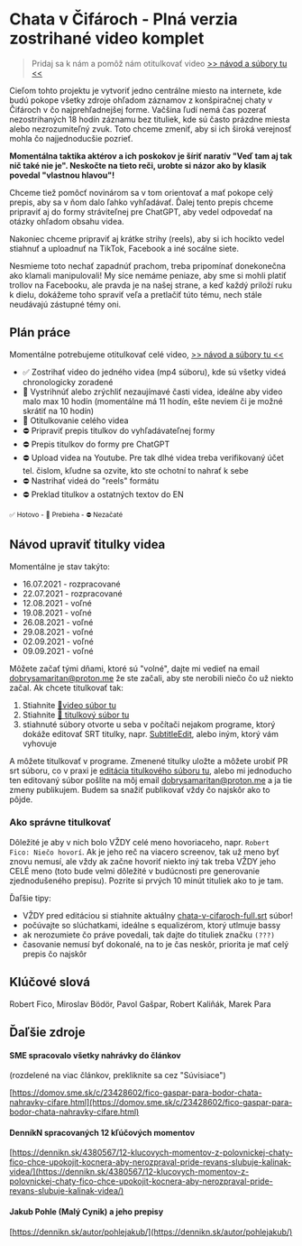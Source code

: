 # Chata v Čifároch - Plná verzia zostrihané video komplet

> Pridaj sa k nám a pomôž nám otitulkovať video [>> návod a súbory tu <<](#návod-upraviť-titulky-videa)

Cieľom tohto projektu je vytvoriť jedno centrálne miesto na internete, kde budú pokope všetky zdroje ohľadom záznamov z konšpiračnej chaty v Čifároch v čo najprehľadnejšej forme. Vačšina ľudí nemá čas pozerať nezostrihaných 18 hodín záznamu bez tituliek, kde sú často  prázdne miesta alebo nezrozumiteľný zvuk. Toto chceme zmeniť, aby si ich široká verejnosť mohla čo najjednoducšie pozrieť.

**Momentálna taktika aktérov a ich poskokov je šíriť naratív "Veď tam aj tak nič také nie je". Neskočte na tieto reči, urobte si názor ako by klasik povedal "vlastnou hlavou"!**

Chceme tiež pomôcť novinárom sa v tom orientovať a mať pokope celý prepis, aby sa v ňom dalo ľahko vyhľadávať. Ďalej tento prepis chceme pripraviť aj do formy stráviteľnej pre ChatGPT, aby vedel odpovedať na otázky ohľadom obsahu videa.

Nakoniec chceme pripraviť aj krátke strihy (reels), aby si ich hocikto vedel stiahnuť a uploadnuť na TikTok, Facebook a iné socálne siete.

Nesmieme toto nechať zapadnúť prachom, treba pripomínať donekonečna ako klamali manipulovali! My síce nemáme peniaze, aby sme si mohli platiť trollov na Facebooku, ale pravda je na našej strane, a keď každý priloží ruku k dielu, dokážeme toho spraviť veľa a pretlačiť túto tému, nech stále neudávajú zástupné témy oni.

## Plán práce
Momentálne potrebujeme otitulkovať celé video, [>> návod a súbory tu <<](#návod-upraviť-titulky-videa)

- ✅ Zostrihať video do jedného videa (mp4 súboru), kde sú všetky videá chronologicky zoradené
- 🚧 Vystrihnúť alebo zrýchliť nezaujímavé časti videa, ideálne aby video malo max 10 hodín (momentálne má 11 hodín, ešte neviem či je možné skrátiť na 10 hodín)
- 🚧 Otitulkovanie celého videa
- ⛔ Pripraviť prepis titulkov do vyhľadávateľnej formy
- ⛔ Prepis titulkov do formy pre ChatGPT
- ⛔ Upload videa na Youtube. Pre tak dlhé videa treba verifikovaný účet tel. čislom, kľudne sa ozvite, kto ste ochotní to nahrať k sebe
- ⛔ Nastrihať videá do "reels" formátu
- ⛔ Preklad titulkov a ostatných textov do EN

<sub>✅ Hotovo - 🚧 Prebieha - ⛔ Nezačaté</sub>

## Návod upraviť titulky videa

Momentálne je stav takýto:
* 16.07.2021 - rozpracované
* 22.07.2021 - rozpracované
* 12.08.2021 - voľné
* 19.08.2021 - voľné
* 26.08.2021 - voľné
* 29.08.2021 - voľné
* 02.09.2021 - voľné
* 09.09.2021 - voľné

Môžete začať tými dňami, ktoré sú "volné", dajte mi vedieť na email [dobrysamaritan@proton.me](mailto:dobrysamaritan@proton.me) že ste začali, aby ste nerobili niečo čo už niekto začal. Ak chcete titulkovať tak:

1. Stiahnite [🎥video súbor tu](http://brut.me/anonymous/chata_v_cifaroch/chata-v-cifaroch-full.mp4)
2. Stiahnite [📜 titulkový súbor tu](http://brut.me/anonymous/chata_v_cifaroch/chata-v-cifaroch-full.srt)
3. stiahnuté súbory otvorte u seba v počítači nejakom programe, ktorý dokáže editovať SRT titulky, napr. [SubtitleEdit](https://www.nikse.dk/subtitleedit), alebo iným, ktorý vám vyhovuje



A môžete titulkovať v programe. Zmenené titulky uložte a môžete urobiť PR srt súboru, co v praxi je [editácia titulkového súboru tu](https://github.com/dobrysamaritan/chata-v-cifaroch-plna-verzia-zostrihane-video-komplet/edit/main/chata-v-cifaroch-full.srt), alebo mi jednoducho ten editovaný súbor pošlite na môj email [dobrysamaritan@proton.me](mailto:dobrysamaritan@proton.me) a ja tie zmeny publikujem. Budem sa snažiť publikovať vždy čo najskôr ako to pôjde.

### Ako správne titulkovať

Dôležité je aby v nich bolo VŽDY celé meno hovoriaceho, napr. `Robert Fico: Niečo hovorí`. Ak je jeho reč na viacero screenov, tak už meno byť znovu nemusí, ale vždy ak začne hovoriť niekto iný tak treba VŽDY jeho CELÉ meno (toto bude velmi dôležité v budúcnosti pre generovanie zjednodušeného prepisu). Pozrite si prvých 10 minút tituliek ako to je tam.

Ďaľšie tipy:
* VŽDY pred editáciou si stiahnite aktuálny [chata-v-cifaroch-full.srt](http://brut.me/anonymous/chata_v_cifaroch/chata-v-cifaroch-full.srt) súbor!
* počúvajte so slúchatkami, ideálne s equalizérom, ktorý utlmuje bassy
* ak nerozumiete čo práve povedali, tak dajte do tituliek značku `(???)`
* časovanie nemusí byť dokonalé, na to je čas neskôr, priorita je mať celý prepis čo najskôr


## Klúčové slová

Robert Fico, Miroslav Bödör, Pavol Gašpar, Robert Kaliňák, Marek Para

## Ďaľšie zdroje

#### SME spracovalo všetky nahrávky do článkov

(rozdelené na viac článkov, prekliknite sa cez "Súvisiace")

[https://domov.sme.sk/c/23428602/fico-gaspar-para-bodor-chata-nahravky-cifare.html](https://domov.sme.sk/c/23428602/fico-gaspar-para-bodor-chata-nahravky-cifare.html)

#### DenníkN spracovaných 12 kľúčových momentov

[https://dennikn.sk/4380567/12-klucovych-momentov-z-polovnickej-chaty-fico-chce-upokojit-kocnera-aby-nerozpraval-pride-revans-slubuje-kalinak-videa/](https://dennikn.sk/4380567/12-klucovych-momentov-z-polovnickej-chaty-fico-chce-upokojit-kocnera-aby-nerozpraval-pride-revans-slubuje-kalinak-videa/)

#### Jakub Pohle (Malý Cynik) a jeho prepisy

[https://dennikn.sk/autor/pohlejakub/](https://dennikn.sk/autor/pohlejakub/)